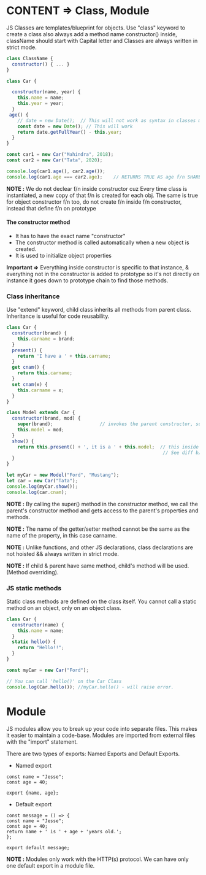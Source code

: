 # CONTENT => Class, Module

JS Classes are templates/blueprint for objects. Use "class" keyword to create a class also always add a method name constructor() inside, className should start with Capital letter and  Classes are always written in strict mode.

```js
class ClassName {
  constructor() { ... }
}
```

```js
class Car {

  constructor(name, year) {
    this.name = name;
    this.year = year;
  }
 age() {
    // date = new Date();  // This will not work as syntax in classes must be written in "strict mode".
    const date = new Date(); // This will work
    return date.getFullYear() - this.year;
  }
}

const car1 = new Car("Mahindra", 2018);
const car2 = new Car("Tata", 2020);

console.log(car1.age(), car2.age());
console.log(car1.age === car2.age);    // RETURNS TRUE AS age f/n SHARED ACROSS INSTANCES, RETURNS FALSE IF age f/n WAS INSIDE CONSTRUCTOR
```

**NOTE :** We do not declear f/n inside constructor cuz Every time class is instantiated, a new copy of that f/n is created for each obj. The same is true for object constructor f/n too, do not create f/n inside f/n constructor, instead that define f/n on prototype

#### The constructor method

- It has to have the exact name "constructor"
- The constructor method is called automatically when a new object is created.
- It is used to initialize object properties

**Important =>** Everything inside constructor is specific to that instance, & everything not in the constructor is added to prototype so it's not directly on instance it goes down to prototype chain to find those methods.

### Class inheritance 

Use "extend" keyword, child class inherits all methods from parent class. Inheritance is useful for code reusability.

```js
class Car {
  constructor(brand) {
    this.carname = brand;
  }
  present() {
    return 'I have a ' + this.carname;
  }
  get cnam() {
    return this.carname;
  }
  set cnam(x) {
    this.carname = x;
  }
}

class Model extends Car {
  constructor(brand, mod) {
    super(brand);                 // invokes the parent constructor, super is related to invoking parent constructor only(we have to invoke inorder to access parent's properties).
    this.model = mod;
  }
  show() {
    return this.present() + ', it is a ' + this.model;  // this inside a class represents the props of same class OR props of parent class. We could use super.present() also.
                                                         // See diff b/w this & super in this case. "this" will override if present was also in Model class
  }
}

let myCar = new Model("Ford", "Mustang");
let car = new Car("Tata");
console.log(myCar.show());
console.log(car.cnam);

```

**NOTE :** By calling the super() method in the constructor method, we call the parent's constructor method and gets access to the parent's properties and methods.

**NOTE :** The name of the getter/setter method cannot be the same as the name of the property, in this case carname.

**NOTE :** Unlike functions, and other JS declarations, class declarations are not hoisted && always written in strict mode.

**NOTE :** If child & parent have same method, child's method will be used. (Method overriding).

### JS static methods

Static class methods are defined on the class itself. You cannot call a static method on an object, only on an object class.

```js
class Car {
  constructor(name) {
    this.name = name;
  }
  static hello() {
    return "Hello!!";
  }
}

const myCar = new Car("Ford");

// You can call 'hello()' on the Car Class
console.log(Car.hello()); //myCar.hello() - will raise error.
```

# Module

JS modules allow you to break up your code into separate files. This makes it easier to maintain a code-base. Modules are imported from external files with the "import" statement.

There are two types of exports: Named Exports and Default Exports.

- Named export
```
const name = "Jesse";
const age = 40;

export {name, age};
```

- Default export
```
const message = () => {
const name = "Jesse";
const age = 40;
return name + ' is ' + age + 'years old.';
};

export default message;
```

**NOTE :** Modules only work with the HTTP(s) protocol. We can have only one default export in a module file.
